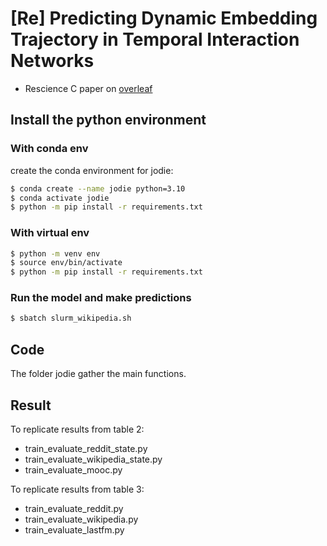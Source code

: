 # [Re] Predicting Dynamic Embedding Trajectory in Temporal Interaction Networks

- Rescience C paper on [overleaf](https://www.overleaf.com/read/yzdtjgjppgkg)

## Install the python environment 

### With conda env

create the conda environment for jodie: 
```bash
$ conda create --name jodie python=3.10
$ conda activate jodie
$ python -m pip install -r requirements.txt  
```

### With virtual env
```bash
$ python -m venv env
$ source env/bin/activate
$ python -m pip install -r requirements.txt  
```

### Run the model and make predictions

```bash
$ sbatch slurm_wikipedia.sh
```

## Code

The folder jodie gather the main functions.

## Result

To replicate results from table 2:
- train_evaluate_reddit_state.py
- train_evaluate_wikipedia_state.py
- train_evaluate_mooc.py

To replicate results from table 3:
- train_evaluate_reddit.py
- train_evaluate_wikipedia.py
- train_evaluate_lastfm.py
